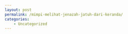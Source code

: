 ```yaml
---
layout: post
permalink: /mimpi-melihat-jenazah-jatuh-dari-keranda/
categories:
    - Uncategorized
---
```


